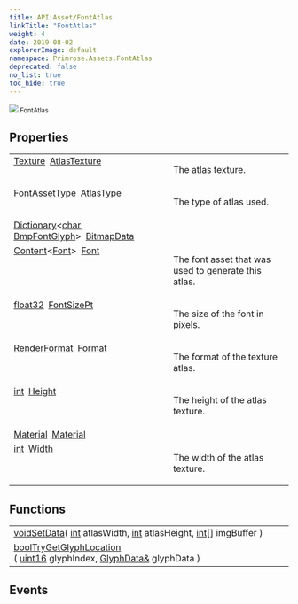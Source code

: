 ```yaml
---
title: API:Asset/FontAtlas
linkTitle: "FontAtlas"
weight: 4
date: 2019-08-02
explorerImage: default
namespace: Primrose.Assets.FontAtlas
deprecated: false
no_list: true
toc_hide: true
---
```

<small class="inheritance">
<span class="" href="/docs/api-reference/Class/FontAtlas"><img src="/icons/silk/default.png"/>&nbsp;FontAtlas</span></small>
 
## Properties
 
<table class="studiohide">
<tbody>
<tr class="function-row ">
<td style="vertical-align:top;white-space:normal;">
<div>
<a class="type" href="/docs/api-reference/Misc/Texture">Texture</a><span class="method-body" style="text-indent: -2em; padding-left: 0.5em"><a class="name" href="AtlasTexture">AtlasTexture</a></span></td>
<td style="vertical-align:top;white-space:normal;">
<p>
The atlas texture.
</p></td>
</tr>

<tr class="function-row ">
<td style="vertical-align:top;white-space:normal;">
<div>
<a class="type" href="/docs/api-reference/Misc/FontAssetType">FontAssetType</a><span class="method-body" style="text-indent: -2em; padding-left: 0.5em"><a class="name" href="AtlasType">AtlasType</a></span></td>
<td style="vertical-align:top;white-space:normal;">
<p>
The type of atlas used.
</p></td>
</tr>

<tr class="function-row ">
<td style="vertical-align:top;white-space:normal;">
<div>
<a class="type" href="/docs/api-reference/System/Dictionary">Dictionary</a><<a class="type" href="/docs/api-reference/System/Primitives#char">char</a>, <a class="type" href="/docs/api-reference/Misc/BmpFontGlyph">BmpFontGlyph</a>><span class="method-body" style="text-indent: -2em; padding-left: 0.5em"><a class="name" href="BitmapData">BitmapData</a></span></td>
<td style="vertical-align:top;white-space:normal;">
</td>
</tr>

<tr class="function-row ">
<td style="vertical-align:top;white-space:normal;">
<div>
<a class="type" href="/docs/api-reference/Misc/Content">Content</a><<a class="type" href="/docs/api-reference/Asset/Font">Font</a>><span class="method-body" style="text-indent: -2em; padding-left: 0.5em"><a class="name" href="Font">Font</a></span></td>
<td style="vertical-align:top;white-space:normal;">
<p>
The font asset that was used to generate this atlas.
</p></td>
</tr>

<tr class="function-row ">
<td style="vertical-align:top;white-space:normal;">
<div>
<a class="type" href="/docs/api-reference/System/Primitives#single">float32</a><span class="method-body" style="text-indent: -2em; padding-left: 0.5em"><a class="name" href="FontSizePt">FontSizePt</a></span></td>
<td style="vertical-align:top;white-space:normal;">
<p>
The size of the font in pixels.
</p></td>
</tr>

<tr class="function-row ">
<td style="vertical-align:top;white-space:normal;">
<div>
<a class="type" href="/docs/api-reference/Enum/RenderFormat">RenderFormat</a><span class="method-body" style="text-indent: -2em; padding-left: 0.5em"><a class="name" href="Format">Format</a></span></td>
<td style="vertical-align:top;white-space:normal;">
<p>
The format of the texture atlas.
</p></td>
</tr>

<tr class="function-row ">
<td style="vertical-align:top;white-space:normal;">
<div>
<a class="type" href="/docs/api-reference/System/Primitives#int32">int</a><span class="method-body" style="text-indent: -2em; padding-left: 0.5em"><a class="name" href="Height">Height</a></span></td>
<td style="vertical-align:top;white-space:normal;">
<p>
The height of the atlas texture.
</p></td>
</tr>

<tr class="function-row ">
<td style="vertical-align:top;white-space:normal;">
<div>
<a class="type" href="/docs/api-reference/Asset/Material">Material</a><span class="method-body" style="text-indent: -2em; padding-left: 0.5em"><a class="name" href="Material">Material</a></span></td>
<td style="vertical-align:top;white-space:normal;">
</td>
</tr>

<tr class="function-row ">
<td style="vertical-align:top;white-space:normal;">
<div>
<a class="type" href="/docs/api-reference/System/Primitives#int32">int</a><span class="method-body" style="text-indent: -2em; padding-left: 0.5em"><a class="name" href="Width">Width</a></span></td>
<td style="vertical-align:top;white-space:normal;">
<p>
The width of the atlas texture.
</p></td>
</tr>

</tbody>
</table>
 
## Functions
 
<table class="studiohide">
<tbody>
<tr class="function-row ">
<td style="vertical-align:top;white-space:normal;">
<div>
<a class="type" href="/docs/api-reference/System/void">void</a><span class="method-body" style="text-indent: -2em;"><a class="method-name  " href="SetData">SetData</a></span><span style="display: inline-block">( <span class="param" style="white-space: nowrap"><a class="type" href="/docs/api-reference/System/Primitives#int32">int</a> atlasWidth, <a class="type" href="/docs/api-reference/System/Primitives#int32">int</a> atlasHeight, <span><a class="type" href="/docs/api-reference/System/Primitives#int32">int</a>[]</span> imgBuffer</span> )</span></span></div></td>
<td style="vertical-align:top;white-space:normal;">
</td>
</tr>

<tr class="function-row ">
<td style="vertical-align:top;white-space:normal;">
<div>
<a class="type" href="/docs/api-reference/System/Primitives#boolean">bool</a><span class="method-body" style="text-indent: -2em;"><a class="method-name  " href="TryGetGlyphLocation">TryGetGlyphLocation</a></span><span style="display: inline-block">( <span class="param" style="white-space: nowrap"><a class="type" href="/docs/api-reference/System/Primitives#uint16">uint16</a> glyphIndex, <a class="type" href="/docs/api-reference/Misc/GlyphData&">GlyphData&</a> glyphData</span> )</span></span></div></td>
<td style="vertical-align:top;white-space:normal;">
</td>
</tr>

</tbody>
</table>
 
## Events
 
<table class="studiohide">
<tbody>
</tbody>
</table>
<b>
</b>
<div class="inheritors">
<ul class="root">
</ul>
</div>
